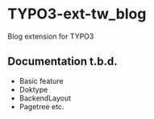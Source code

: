 # TYPO3-ext-tw_blog

Blog extension for TYPO3

## Documentation t.b.d.
 
* Basic feature
* Doktype
* BackendLayout
* Pagetree etc.


